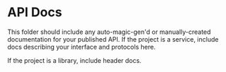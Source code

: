 API Docs
========
This folder should include any auto-magic-gen'd or manually-created documentation for your published API. 
If the project is a service, include docs describing your interface and protocols here.

If the project is a library, include header docs.

